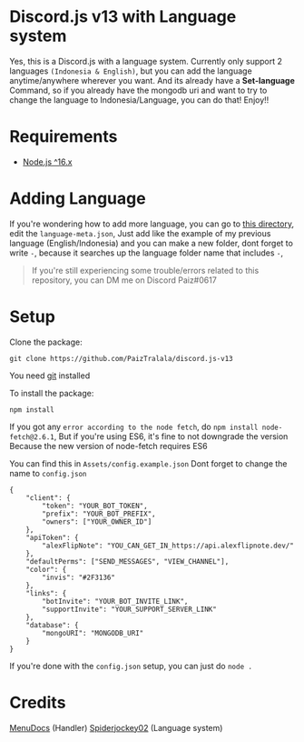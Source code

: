 # Discord.js v13 with Language system
Yes, this is a Discord.js with a language system. Currently only support 2 languages `(Indonesia & English)`,
but you can add the language anytime/anywhere wherever you want. And its already have a **Set-language** Command,
so if you already have the mongodb uri and want to try to change the language to Indonesia/Language, you can do that! Enjoy!!

# Requirements
- [Node.js ^16.x](https://nodejs.org/en/)

# Adding Language
If you're wondering how to add more language, you can go to [this directory](https://github.com/PaizTralala/discord.js-v13/tree/main/src/Assets/Languages),
edit the `language-meta.json`, Just add like the example of my previous language (English/Indonesia) and you can make a new folder, dont forget to write `-`, because
it searches up the language folder name that includes `-`, 
> If you're still experiencing some trouble/errors related to this repository, you can DM me on Discord Paiz#0617


# Setup
Clone the package:
```
git clone https://github.com/PaizTralala/discord.js-v13
```
You need [git](https://git-scm.com/downloads) installed

To install the package:
```
npm install
```
If you got any `error according to the node fetch`, do
`npm install node-fetch@2.6.1`,
But if you're using ES6, it's fine to not downgrade the version
Because the new version of node-fetch requires ES6

You can find this in `Assets/config.example.json`
Dont forget to change the name to `config.json`
```
{
	"client": {
		"token": "YOUR_BOT_TOKEN",
		"prefix": "YOUR_BOT_PREFIX",
		"owners": ["YOUR_OWNER_ID"]
	},
	"apiToken": {
		"alexFlipNote": "YOU_CAN_GET_IN_https://api.alexflipnote.dev/"
	},
	"defaultPerms": ["SEND_MESSAGES", "VIEW_CHANNEL"],
	"color": {
		"invis": "#2F3136"
	},
	"links": {
		"botInvite": "YOUR_BOT_INVITE_LINK",
		"supportInvite": "YOUR_SUPPORT_SERVER_LINK"
	},
	"database": {
		"mongoURI": "MONGODB_URI"
	}
}
```
If you're done with the `config.json` setup, you can just do `node .`
# Credits
[MenuDocs](https://www.youtube.com/c/MenuDocs) (Handler)
[Spiderjockey02](https://github.com/Spiderjockey02) (Language system)
